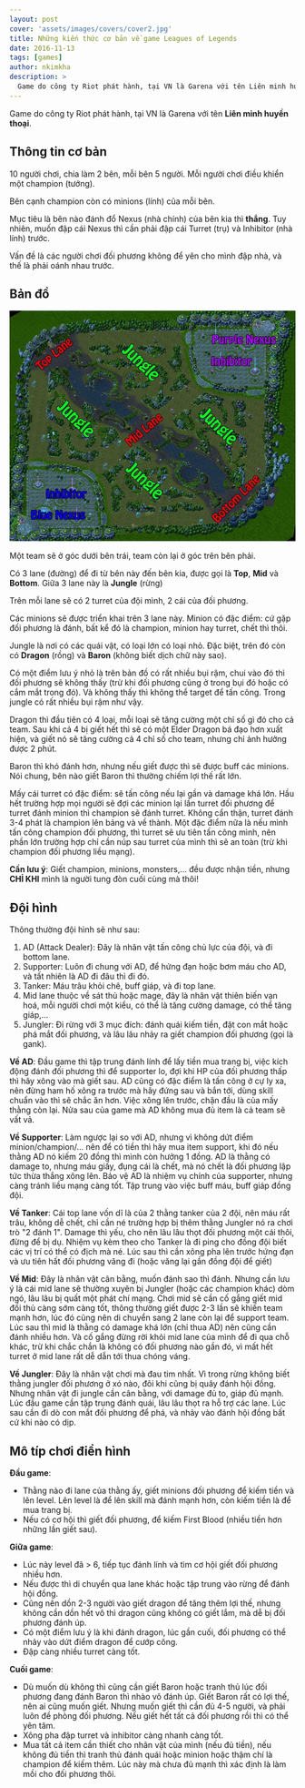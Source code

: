 ```yaml
---
layout: post
cover: 'assets/images/covers/cover2.jpg'
title: Những kiến thức cơ bản về game Leagues of Legends
date: 2016-11-13
tags: [games]
author: nkimkha
description: >
  Game do công ty Riot phát hành, tại VN là Garena với tên Liên minh huyền thoại...
---
```


Game do công ty Riot phát hành, tại VN là Garena với tên **Liên minh huyền thoại**.

Thông tin cơ bản
----------------
10 người chơi, chia làm 2 bên, mỗi bên 5 người. Mỗi người chơi điều khiển một champion (tướng).

Bên cạnh champion còn có minions (lính) của mỗi bên.

Mục tiêu là bên nào đánh đổ Nexus (nhà chính) của bên kia thì **thắng**. Tuy nhiên, muốn đập cái Nexus thì cần phải đập cái Turret (trụ) và Inhibitor (nhà lính) trước.

Vấn đề là các người chơi đối phương không để yên cho mình đập nhà, và thế là phải oánh nhau trước.

Bản đồ
------
![LOL maps](/assets/media/league-of-legends-map.jpg)

Một team sẽ ở góc dưới bên trái, team còn lại ở góc trên bên phải.

Có 3 lane (đường) để đi từ bên này đến bên kia, được gọi là **Top**, **Mid** và **Bottom**. Giữa 3 lane này là **Jungle** (rừng)

Trên mỗi lane sẽ có 2 turret của đội mình, 2 cái của đối phương.

Các minions sẽ được triển khai trên 3 lane này. Minion có đặc điểm: cứ gặp đối phương là đánh, bất kể đó là champion, minion hay turret, chết thì thôi.

Jungle là nơi có các quái vật, có loại lớn có loại nhỏ. Đặc biệt, trên đó còn có **Dragon** (rồng) và **Baron** (không biết dịch chữ này sao).

Có một điểm lưu ý nhỏ là trên bản đồ có rất nhiều bụi rậm, chui vào đó thì đối phương sẽ không thấy (trừ khi đối phương cũng ở trong bụi đó hoặc có cắm mắt trong đó). Và không thấy thì không thể target để tấn công. Trong jungle có rất nhiều bụi rậm như vậy.

Dragon thì đầu tiên có 4 loại, mỗi loại sẽ tăng cường một chỉ số gì đó cho cả team. Sau khi cả 4 bị giết hết thì sẽ có một Elder Dragon bá đạo hơn xuất hiện, và giết nó sẽ tăng cường cả 4 chỉ số cho team, nhưng chỉ ảnh hưởng được 2 phút.

Baron thì khó đánh hơn, nhưng nếu giết được thì sẽ được buff các minions. Nói chung, bên nào giết Baron thì thường chiếm lợi thế rất lớn.

Mấy cái turret có đặc điểm: sẽ tấn công nếu lại gần và damage khá lớn. Hầu hết trường hợp mọi người sẽ đợi các minion lại lần turret đối phương để turret đánh minion thì champion sẽ đánh turret. Không cẩn thận, turret đánh 3-4 phát là champion lên bảng và về thành. Một đặc điểm nữa là nếu mình tấn công champion đối phương, thì turret sẽ ưu tiên tấn công mình, nên phần lớn trường hợp chỉ cần núp sau turret của mình thì sẽ an toàn (trừ khi champion đối phương liều mạng).

**Cần lưu ý**: Giết champion, minions, monsters,... đều được nhận tiền, nhưng **CHỈ KHI** mình là người tung đòn cuối cùng mà thôi!

Đội hình
--------
Thông thường đội hình sẽ như sau:
1. AD (Attack Dealer): Đây là nhân vật tấn công chủ lực của đội, và đi bottom lane.
2. Supporter: Luôn đi chung với AD, để hứng đạn hoặc bơm máu cho AD, và tất nhiên là AD đi đâu thì đi đó.
3. Tanker: Máu trâu khỏi chê, buff giáp, và đi top lane.
4. Mid lane thuộc về sát thủ hoặc mage, đây là nhân vật thiên biến vạn hoá, mỗi người chơi một kiểu, có thể là tăng cường damage, có thể tăng giáp,...
5. Jungler: Đi rừng với 3 mục đích: đánh quái kiếm tiền, đặt con mắt hoặc phá mắt đối phương, và lâu lâu nhảy ra giết champion đối phương (gọi là gank).

**Về AD**: Đầu game thì tập trung đánh lính để lấy tiền mua trang bị, việc kích động đánh đối phương thì để supporter lo, đợi khi HP của đối phương thấp thì hãy xông vào mà giết sau. AD cũng có đặc điểm là tấn công ở cự ly xa, nên đừng ham hố xông ra trước mà hãy đứng sau và bắn tới, dùng skill chuẩn vào thì sẽ chắc ăn hơn. Việc xông lên trước, chặn đầu là của mấy thằng còn lại. Nửa sau của game mà AD không mua đủ item là cả team sẽ vất vả.

**Về Supporter**: Làm ngược lại so với AD, nhưng vì không dứt điểm minion/champion/... nên để có tiền thì hãy mua item support, khi đó nếu thằng AD nó kiếm 20 đồng thì mình còn hưởng 1 đồng. AD là thằng có damage to, nhưng máu giấy, đụng cái là chết, mà nó chết là đối phương lập tức thừa thắng xông lên. Bảo vệ AD là nhiệm vụ chính của supporter, nhưng càng tránh liều mạng càng tốt. Tập trung vào việc buff máu, buff giáp đồng đội.

**Về Tanker**: Cái top lane vốn dĩ là của 2 thằng tanker của 2 đội, nên máu rất trâu, không dễ chết, chỉ cần né trường hợp bị thêm thằng Jungler nó ra chơi trò "2 đánh 1". Damage thì yếu, cho nên lâu lâu thọt đối phương một cái thôi, đừng để bị dụ. Nhiệm vụ kèm theo cho Tanker là đi ping cho đồng đội biết các vị trí có thể có địch mà né. Lúc sau thì cần xông pha lên trước hứng đạn và ưu tiên hất đối phương văng đi (hoặc văng lại gần đồng đội để giết)

**Về Mid**: Đây là nhân vật cân bằng, muốn đánh sao thì đánh. Nhưng cần lưu ý là cái mid lane sẽ thường xuyên bị Jungler (hoặc các champion khác) dòm ngó, lâu lâu bị quất một phát chí mạng. Chơi mid sẽ cần cố gắng giết mid đối thủ càng sớm càng tốt, thông thường giết được 2-3 lần sẽ khiến team mạnh hơn, lúc đó cũng nên di chuyển sang 2 lane còn lại để support team. Lúc sau thì mid là thằng có damage khá lớn (chỉ thua AD) nên cũng cần đánh nhiều hơn. Và cố gắng đừng rời khỏi mid lane của mình để đi qua chỗ khác, trừ khi chắc chắn là không có đối phương nào gần đó, vì mất hết turret ở mid lane rất dễ dẫn tới thua chóng váng.

**Về Jungler**: Đây là nhân vật chơi mà đau tim nhất. Vì trong rừng không biết thằng jungler đối phương ở xó nào, đôi khi cũng bị quây đánh hội đồng. Nhưng nhân vật đi jungle cần cân bằng, với damage đủ to, giáp đủ mạnh. Lúc đầu game cần tập trung đánh quái, lâu lâu thọt ra hỗ trợ các lane. Lúc sau cần đi dò con mắt đối phương để phá, và nhảy vào đánh hội đồng bất cứ khi nào có dịp.

Mô típ chơi điển hình
---------------------
**Đầu game**:
* Thằng nào đi lane của thằng ấy, giết minions đối phương để kiếm tiền và lên level. Lên level là để lên skill mà đánh mạnh hơn, còn kiếm tiền là để mua trang bị.
* Nếu có cơ hội thì giết đối phương, để kiếm First Blood (nhiều tiền hơn những lần giết sau).

**Giữa game**:
* Lúc này level đã > 6, tiếp tục đánh lính và tìm cơ hội giết đối phương nhiều hơn.
* Nếu được thì di chuyển qua lane khác hoặc tập trung vào rừng để đánh hội đồng.
* Cũng nên dồn 2-3 người vào giết dragon để tăng thêm lợi thế, nhưng không cần dồn hết vô thì dragon cũng không có giết lắm, mà dễ bị đối phương đánh úp.
* Có một điểm lưu ý là khi đánh dragon, lúc gần cuối, đối phương có thể nhảy vào dứt điểm dragon để cướp công.
* Đập càng nhiều turret càng tốt.

**Cuối game**:
* Dù muốn dù không thì cũng cần giết Baron hoặc tranh thủ lúc đối phương đang đánh Baron thì nhào vô đánh úp. Giết Baron rất có lợi thế, nên ai cũng muốn giết. Nhưng muốn giết thì cần đủ 4-5 người, và phải luôn đề phòng đối phương. Nếu giết hết tất cả đối phương rồi thì có thể yên tâm.
* Xông pha đập turret và inhibitor càng nhanh càng tốt.
* Mua tất cả item cần thiết cho nhân vật của mình (nếu đủ tiền), nếu không đủ tiền thì tranh thủ đánh quái hoặc minion hoặc thậm chí là champion để kiếm thêm. Lúc này mà chưa đủ mạnh thì xác định là làm mồi cho đối phương thôi.
